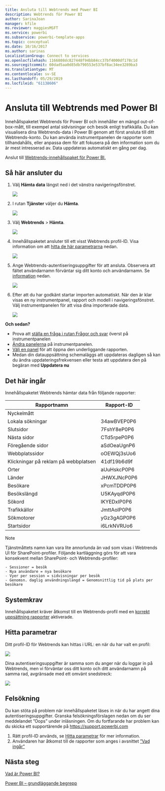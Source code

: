 ```yaml
---
title: Ansluta till Webtrends med Power BI
description: Webtrends för Power BI
author: SarinaJoan
manager: kfile
ms.reviewer: maggiesMSFT
ms.service: powerbi
ms.subservice: powerbi-template-apps
ms.topic: conceptual
ms.date: 10/16/2017
ms.author: sarinas
LocalizationGroup: Connect to services
ms.openlocfilehash: 1166808dc827448f94bb84cc37bf4000df178c1d
ms.sourcegitcommit: 60dad5aa0d85db790553e537bf8ac34ee3289ba3
ms.translationtype: MT
ms.contentlocale: sv-SE
ms.lasthandoff: 05/29/2019
ms.locfileid: "61138606"
---
```

# <a name="connect-to-webtrends-with-power-bi"></a>Ansluta till Webtrends med Power BI
Innehållspaketet Webtrends för Power BI och innehåller en mängd out-of-box-mått, till exempel antal sidvisningar och besök enligt trafikkälla. Du kan visualisera dina Webtrends-data i Power BI genom att först ansluta till ditt Webtrends-konto. Du kan använda instrumentpanelen de rapporter som tillhandahålls, eller anpassa dem för att fokusera på den information som du är mest intresserad av.  Data uppdateras automatiskt en gång per dag.

Anslut till [Webtrends-innehållspaket för Power BI.](https://app.powerbi.com/getdata/services/webtrends)

## <a name="how-to-connect"></a>Så här ansluter du
1. Välj **Hämta data** längst ned i det vänstra navigeringsfönstret.
   
   ![](media/service-connect-to-webtrends/getdata3.png)
2. I rutan **Tjänster** väljer du **Hämta**.
   
   ![](media/service-connect-to-webtrends/services.png)
3. Välj **Webtrends** \> **Hämta**.
   
   ![](media/service-connect-to-webtrends/webtrends.png)
4. Innehållspaketet ansluter till ett visst Webtrends profil-ID. Visa information om att [hitta de här parametrarna](#FindingParams) nedan.
   
   ![](media/service-connect-to-webtrends/parameters.png)
5. Ange Webtrends-autentiseringsuppgifter för att ansluta. Observera att fältet användarnamn förväntar sig ditt konto och användarnamn. Se [information](#FindingParams) nedan.
   
   ![](media/service-connect-to-webtrends/creds.png)
6. Efter att du har godkänt startar importen automatiskt. När den är klar visas en ny instrumentpanel, rapport och modell i navigeringsfönstret. Välj instrumentpanelen för att visa dina importerade data.
   
   ![](media/service-connect-to-webtrends/dashboard.png)

**Och sedan?**

* Prova att [ställa en fråga i rutan Frågor och svar](consumer/end-user-q-and-a.md) överst på instrumentpanelen
* [Ändra panelerna](service-dashboard-edit-tile.md) på instrumentpanelen.
* [Välj en panel](consumer/end-user-tiles.md) för att öppna den underliggande rapporten.
* Medan din datauppsättning schemaläggs att uppdateras dagligen så kan du ändra uppdateringsfrekvensen eller testa att uppdatera den på begäran med **Uppdatera nu**

## <a name="whats-included"></a>Det här ingår
<a name="Included"></a>

Innehållspaketet Webtrends hämtar data från följande rapporter:  

| Rapportnamn | Rapport-ID |
| --- | --- |
| Nyckelmått | |
| Lokala sökningar |34awBVEP0P6 |
| Slutsidor |7FshY8eP0P6 |
| Nästa sidor |CTd5rpeP0P6 |
| Föregående sidor |aSdOeaUgnP6 |
| Webbplatssidor |oOEWQj3sUo6 |
| Klickningar på reklam på webbplatsen |41df19b6d9f |
| Orter |aUuHskcP0P6 |
| Länder |JHWXJNcP0P6 |
| Besökare |xPcmTDDP0P6 |
| Besökslängd |U5KAyqdP0P6 |
| Sökord |IKYEDxIP0P6 |
| Trafikkällor |JmttAoIP0P6 |
| Sökmotorer |yGz3gAGP0P6 |
| Startsidor |i6LrkNVRUo6 |

>[!NOTE]
>Tjänstmåttets namn kan vara lite annorlunda än vad som visas i Webtrends UI för SharePoint-profiler. Följande kartläggning görs för att vara konsekvent mellan SharePoint- och Webtrends-profiler:   

    - Sessioner = besök  
    - Nya användare = nya besökare  
    - Vyer per session = sidvisningar per besök  
    - Genomsn. daglig användningslängd = Genomsnittlig tid på plats per besökare  

## <a name="system-requirements"></a>Systemkrav
Innehållspaketet kräver åtkomst till en Webtrends-profil med en [korrekt uppsättning rapporter](#Included) aktiverade.

<a name="FindingParams"></a>

## <a name="finding-parameters"></a>Hitta parametrar
Ditt profil-ID för Webtrends kan hittas i URL: en när du har valt en profil:

![](media/service-connect-to-webtrends/webtrendsparameters.png)

Dina autentiseringsuppgifter är samma som du anger när du loggar in på Webtrends, men vi förväntar oss ditt konto och ditt användarnamn på samma rad, avgränsade med ett omvänt snedstreck:

![](media/service-connect-to-webtrends/webtrendscreds.png)

## <a name="troubleshooting"></a>Felsökning
Du kan stöta på problem när innehållspaketet läses in när du har angett dina autentiseringsuppgifter. Granska felsökningsförslagen nedan om du ser meddelandet ”Oops” under inläsningen. Om du fortfarande har problem kan du skicka ett supportärende på https://support.powerbi.com

1. Rätt profil-ID används, se [Hitta parametrar](#FindingParams) för mer information.
2. Användaren har åtkomst till de rapporter som anges i avsnittet [”Vad ingår”](#Included)

## <a name="next-steps"></a>Nästa steg
[Vad är Power BI?](power-bi-overview.md)

[Power BI – grundläggande begrepp](consumer/end-user-basic-concepts.md)

